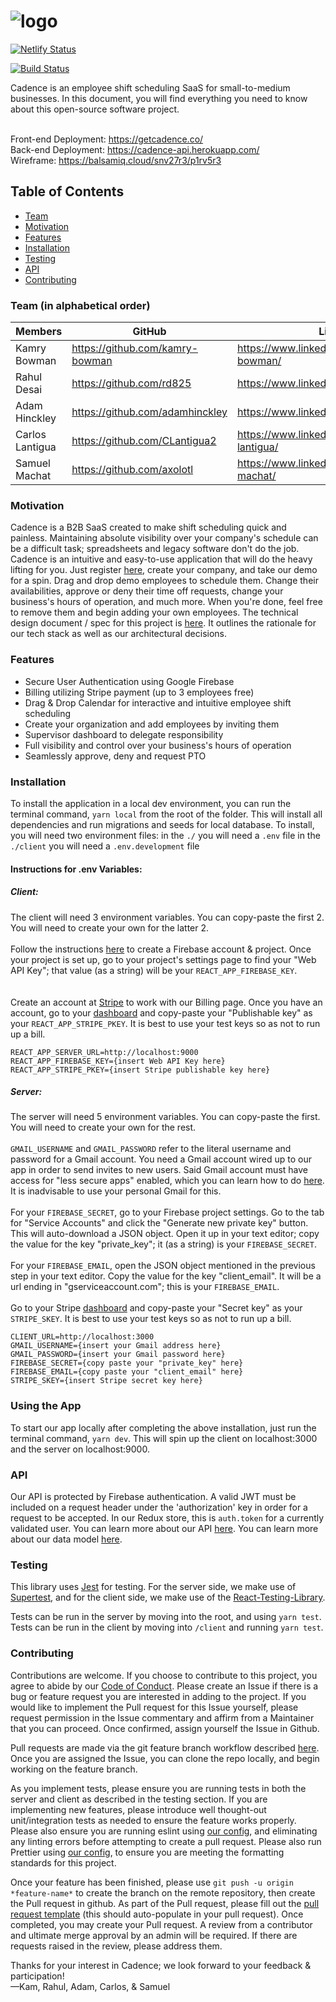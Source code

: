 # ![logo](https://raw.githubusercontent.com/Lambda-School-Labs/labs9-employee-scheduler/master/client/src/assets/img/cadence.png)

[![Netlify Status](https://api.netlify.com/api/v1/badges/1f33c851-d544-41c1-adc3-d82975d87cff/deploy-status)](https://app.netlify.com/sites/cadence/deploys)

[![Build Status](https://travis-ci.com/Lambda-School-Labs/labs9-employee-scheduler.svg?branch=master)](https://travis-ci.com/Lambda-School-Labs/labs9-employee-scheduler)

Cadence is an employee shift scheduling SaaS for small-to-medium businesses. In this document, you will find everything you need to know about this open-source software project. <br><br>

Front-end Deployment: https://getcadence.co/<br>
Back-end Deployment: https://cadence-api.herokuapp.com/<br>
Wireframe: https://balsamiq.cloud/snv27r3/p1rv5r3

## Table of Contents
- [Team](#team)
- [Motivation](#Motivation)
- [Features](#Features)
- [Installation](#Installation)
- [Testing](#Testing)
- [API](#API)
- [Contributing](#Contributing)

### Team (in alphabetical order)
| Members         |      GitHub   |  LinkedIn |
|-----------------|-------------  |------|
| Kamry Bowman    |  https://github.com/kamry-bowman | https://www.linkedin.com/in/kamry-bowman/ |
| Rahul Desai     |    https://github.com/rd825   |   https://www.linkedin.com/in/rdesai01/ |
| Adam Hinckley   | https://github.com/adamhinckley |    https://www.linkedin.com/in/adamhinckley/ |
| Carlos Lantigua | https://github.com/CLantigua2 |   https://www.linkedin.com/in/carlos-lantigua/ |
| Samuel Machat   | https://github.com/axolotl |    https://www.linkedin.com/in/samuel-machat/ |


### Motivation

Cadence is a B2B SaaS created to make shift scheduling quick and painless. Maintaining absolute visibility over your company's schedule can be a difficult task; spreadsheets and legacy software don't do the job. Cadence is an intuitive and easy-to-use application that will do the heavy lifting for you. Just register [here](https://getcadence.co/), create your company, and take our demo for a spin. Drag and drop demo employees to schedule them. Change their availabilities, approve or deny their time off requests, change your business's hours of operation, and much more. When you're done, feel free to remove them and begin adding your own employees. The technical design document / spec for this project is [here](https://github.com/Lambda-School-Labs/labs9-employee-scheduler/blob/master/docs/TDD.md). It outlines the rationale for our tech stack as well as our architectural decisions.

### Features

- Secure User Authentication using Google Firebase
- Billing utilizing Stripe payment (up to 3 employees free)
- Drag & Drop Calendar for interactive and intuitive employee shift scheduling
- Create your organization and add employees by inviting them
- Supervisor dashboard to delegate responsibility
- Full visibility and control over your business's hours of operation
- Seamlessly approve, deny and request PTO


### Installation
To install the application in a local dev environment, you can run the terminal command, `yarn local` from the root of the folder. This will install all dependencies and run migrations and seeds for local database.
To install, you will need two environment files:
in the `./` you will need a `.env` file
in the `./client` you will need a `.env.development` file

#### Instructions for .env Variables:

##### Client:
The client will need 3 environment variables. You can copy-paste the first 2. You will need to create your own for the latter 2. 
<br/><br/>
Follow the instructions [here](https://firebase.google.com/docs/web/setup) to create a Firebase account & project. Once your project is set up, go to your project's settings page to find your "Web API Key"; that value (as a string) will be your `REACT_APP_FIREBASE_KEY`.  
<br/><br/>
Create an account at [Stripe](https://stripe.com) to work with our Billing page. Once you have an account, go to your [dashboard](https://dashboard.stripe.com/account/apikeys) and copy-paste your "Publishable key" as your `REACT_APP_STRIPE_PKEY`. It is best to use your test keys so as not to run up a bill.
```
REACT_APP_SERVER_URL=http://localhost:9000
REACT_APP_FIREBASE_KEY={insert Web API Key here}
REACT_APP_STRIPE_PKEY={insert Stripe publishable key here}
```

##### Server:
The server will need 5 environment variables. You can copy-paste the first. You will need to create your own for the rest. <br/><br/>
`GMAIL_USERNAME` and `GMAIL_PASSWORD` refer to the literal username and password for a Gmail account. You need a Gmail account wired up to our app in order to send invites to new users. Said Gmail account must have access for "less secure apps" enabled, which you can learn how to do [here](https://support.google.com/accounts/answer/6010255?hl=en). It is inadvisable to use your personal Gmail for this.
<br/><br/>
For your `FIREBASE_SECRET`, go to your Firebase project settings. Go to the tab for "Service Accounts" and click the "Generate new private key" button. This will auto-download a JSON object. Open it up in your text editor; copy the value for the key "private_key"; it (as a string) is your `FIREBASE_SECRET`. 
<br/><br/>
For your `FIREBASE_EMAIL`, open the JSON object mentioned in the previous step in your text editor. Copy the value for the key "client_email". It will be a url ending in "gserviceaccount.com"; this is your `FIREBASE_EMAIL`.
<br/><br/>
Go to your Stripe [dashboard](https://dashboard.stripe.com/account/apikeys) and copy-paste your "Secret key" as your `STRIPE_SKEY`. It is best to use your test keys so as not to run up a bill.
```
CLIENT_URL=http://localhost:3000
GMAIL_USERNAME={insert your Gmail address here}
GMAIL_PASSWORD={insert your Gmail password here}
FIREBASE_SECRET={copy paste your "private_key" here}
FIREBASE_EMAIL={copy paste your "client_email" here}
STRIPE_SKEY={insert Stripe secret key here}
```

### Using the App
To start our app locally after completing the above installation, just run the terminal command, `yarn dev`. This will spin up the client on localhost:3000 and the server on localhost:9000.

### API
Our API is protected by Firebase authentication. A valid JWT must be included on a request header under the 'authorization' key in order for a request to be accepted. In our Redux store, this is `auth.token` for a currently validated user. You can learn more about our API [here](https://github.com/Lambda-School-Labs/labs9-employee-scheduler/blob/master/docs/API.md). You can learn more about our data model [here](https://github.com/Lambda-School-Labs/labs9-employee-scheduler/blob/master/docs/data_model.md).

### Testing
This library uses [Jest](https://jestjs.io/) for testing. For the server side, we make use of [Supertest](https://github.com/visionmedia/supertest), and for the client side, we make use of the [React-Testing-Library](https://testing-library.com/react).

Tests can be run in the server by moving into the root, and using `yarn test`. Tests can be run in the client by moving into `/client` and running `yarn test`.

### Contributing
Contributions are welcome. If you choose to contribute to this project, you agree to abide by our [Code of Conduct](https://github.com/Lambda-School-Labs/labs9-employee-scheduler/blob/master/docs/CODE_OF_CONDUCT.md). Please create an Issue if there is a bug or feature request you are interested in adding to the project. If you would like to implement the Pull request for this Issue yourself, please request permission in the Issue commentary and affirm from a Maintainer that you can proceed. Once confirmed, assign yourself the Issue in Github.

Pull requests are made via the git feature branch workflow described [here](https://www.atlassian.com/git/tutorials/comparing-workflows/feature-branch-workflow). Once you are assigned the Issue, you can clone the repo locally, and begin working on the feature branch.

As you implement tests, please ensure you are running tests in both the server and client as described in the testing section. If you are implementing new features, please introduce well thought-out unit/integration tests as needed to ensure the feature works properly. Please also ensure you are running eslint using [our config](https://github.com/Lambda-School-Labs/labs9-employee-scheduler/blob/master/.eslintrc.js), and eliminating any linting errors before attempting to create a pull request. Please also run Prettier using [our config](https://github.com/Lambda-School-Labs/labs9-employee-scheduler/blob/master/.prettierrc), to ensure you are meeting the formatting standards for this project.

Once your feature has been finished, please use `git push -u origin *feature-name*` to create the branch on the remote repository, then create the Pull request in github. As part of the Pull request, please fill out the [pull request template](pull_request_template.md) (this should auto-populate in your pull request). Once completed, you may create your Pull request. A review from a contributor and ultimate merge approval by an admin will be required. If there are requests raised in the review, please address them.

Thanks for your interest in Cadence; we look forward to your feedback & participation! <br/>
—Kam, Rahul, Adam, Carlos, & Samuel

